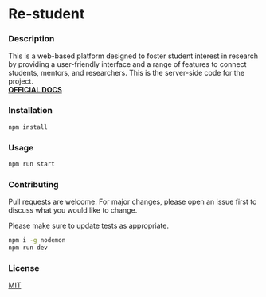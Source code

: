 
# Re-student 
### Description

This is a web-based platform designed to foster student interest in research by providing a user-friendly interface and a range of features to connect students, mentors, and researchers. This is the server-side code for the project.
<br>
[**OFFICIAL DOCS**](https://docs.google.com/document/d/1JK99nP8egyiNUn4hF4RLuUGFYpKo2pKAxRvtnda7Wsw/edit?usp=sharing)

### Installation

```bash
npm install
```

### Usage

```bash
npm run start
```

### Contributing

Pull requests are welcome. For major changes, please open an issue first to discuss what you would like to change.

Please make sure to update tests as appropriate.

```bash
npm i -g nodemon
npm run dev
```

### License

[MIT](https://choosealicense.com/licenses/mit/)